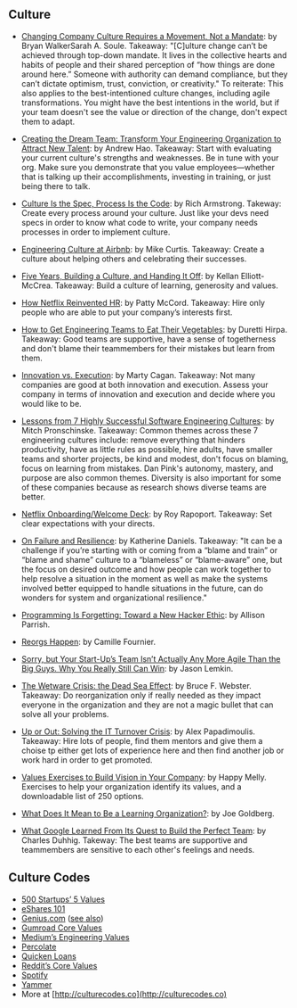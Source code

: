 ## Culture

- [Changing Company Culture Requires a Movement, Not a Mandate](https://hbr.org/2017/06/changing-company-culture-requires-a-movement-not-a-mandate): by Bryan WalkerSarah A. Soule. Takeaway: "[C]ulture change can’t be achieved through top-down mandate. It lives in the collective hearts and habits of people and their shared perception of “how things are done around here.” Someone with authority can demand compliance, but they can’t dictate optimism, trust, conviction, or creativity." To reiterate: This also applies to the best-intentioned culture changes, including agile transformations. You might have the best intentions in the world, but if your team doesn't see the value or direction of the change, don't expect them to adapt.

- [Creating the Dream Team: Transform Your Engineering Organization to Attract New Talent](http://blog.carbonfive.com/2015/09/16/creating-the-dream-team-transform-your-engineering-organization-to-attract-new-talent/): by Andrew Hao. Takeaway: Start with evaluating your current culture's strengths and weaknesses. Be in tune with your org. Make sure you demonstrate that you value employees—whether that is talking up their accomplishments, investing in training, or just being there to talk.

- [Culture Is the Spec, Process Is the Code](https://medium.com/@richarmstrong/culture-is-the-spec-process-is-the-code-ccb0df70514f): by Rich Armstrong. Takeway: Create every process around your culture. Just like your devs need specs in order to know what code to write, your company needs processes in order to implement culture. 

- [Engineering Culture at Airbnb](http://nerds.airbnb.com/engineering-culture-airbnb): by Mike Curtis. Takeaway: Create a culture about helping others and celebrating their successes.

- [Five Years, Building a Culture, and Handing It Off](http://laughingmeme.org/2015/08/31/five-years-building-a-culture-and-handing-it-off): by Kellan Elliott-McCrea. Takeaway: Build a culture of learning, generosity and values.

- [How Netflix Reinvented HR](http://hbr.org/2014/01/how-netflix-reinvented-hr/ar/pr): by Patty McCord. Takeaway: Hire only people who are able to put your company’s interests first.

- [How to Get Engineering Teams to Eat Their Vegetables](https://medium.com/@duretti/how-to-get-engineering-teams-to-eat-their-vegetables-83e0f83af71a): by Duretti Hirpa. Takeaway: Good teams are supportive, have a sense of togetherness and don't blame their teammembers for their mistakes but learn from them.

- [Innovation vs. Execution](http://svpg.com/innovation-vs-execution/): by Marty Cagan. Takeaway: Not many companies are good at both innovation and execution. Assess your company in terms of innovation and execution and decide where you would like to be.

- [Lessons from 7 Highly Successful Software Engineering Cultures](https://techbeacon.com/lessons-7-highly-successful-software-engineering-cultures): by Mitch Pronschinske. Takeaway: Common themes across these 7 engineering cultures include: remove everything that hinders productivity, have as little rules as possible, hire adults, have smaller teams and shorter projects, be kind and modest, don't focus on blaming, focus on learning from mistakes. Dan Pink's autonomy, mastery, and purpose are also common themes. Diversity is also important for some of these companies because as research shows diverse teams are better.

- [Netflix Onboarding/Welcome Deck](https://docs.google.com/presentation/d/1bXrsLL9wwtbudLjnoG3F6J-NBcTTQ6KnGpukrSDmjW4): by Roy Rapoport. Takeaway: Set clear expectations with your directs.
 
- [On Failure and Resilience](https://beero.ps/2017/06/17/on-failure-and-resilience/): by Katherine Daniels. Takeaway: "It can be a challenge if you’re starting with or coming from a “blame and train” or “blame and shame” culture to a “blameless” or “blame-aware” one, but the focus on desired outcome and how people can work together to help resolve a situation in the moment as well as make the systems involved better equipped to handle situations in the future, can do wonders for system and organizational resilience."

- [Programming Is Forgetting: Toward a New Hacker Ethic](http://opentranscripts.org/transcript/programming-forgetting-new-hacker-ethic/): by Allison Parrish.

- [Reorgs Happen](http://whilefalse.blogspot.co.il/2015/12/reorgs-happen.html): by Camille Fournier.

- [Sorry, but Your Start-Up’s Team Isn’t Actually Any More Agile Than the Big Guys. Why You Really Still Can Win](https://www.saastr.com/sorry-but-your-start-ups-team-isnt-actually-any-more-agile-than-the-big-guys-why-you-really-still-can-win/): by Jason Lemkin.

- [The Wetware Crisis: the Dead Sea Effect](http://brucefwebster.com/2008/04/11/the-wetware-crisis-the-dead-sea-effect/): by Bruce F. Webster. Takeaway: Do reorganization only if really needed as they impact everyone in the organization and they are not a magic bullet that can solve all your problems.

- [Up or Out: Solving the IT Turnover Crisis](http://thedailywtf.com/articles/Up-or-Out-Solving-the-IT-Turnover-Crisis): by Alex Papadimoulis. Takeaway: Hire lots of people, find them mentors and give them a choise tp either get lots of experience here and then find another job or work hard in order to get promoted. 

- [Values Exercises to Build Vision in Your Company](https://www.happymelly.com/values-exercises-to-build-vision/): by Happy Melly. Exercises to help your organization identify its values, and a downloadable list of 250 options. 

- [What Does It Mean to Be a Learning Organization?](https://docs.google.com/document/d/15xrkf9fC2cf9g7joK9ZXA16_Qd77PzxjJRjH-RIJpeQ): by Joe Goldberg.

- [What Google Learned From Its Quest to Build the Perfect Team](https://www.nytimes.com/2016/02/28/magazine/what-google-learned-from-its-quest-to-build-the-perfect-team.html): by Charles Duhhig. Takeway: The best teams are supportive and teammembers are sensitive to each other's feelings and needs.

## Culture Codes

- [500 Startups’ 5 Values](http://thenextweb.com/insider/2013/04/27/the-5-values-that-drive-500-startups/)
- [eShares 101](https://medium.com/@henrysward/eshares-101-e96d792bdc69#.poe2uvcg1)
- [Genius.com](http://genius.com/Genius-the-genius-isms-annotated) ([see also](http://a16z.com/2014/11/28/a16z-podcast-guiding-startup-culture-the-genius-isms/))
- [Gumroad Core Values](http://firstround.com/article/An-Inside-Look-at-a-Flat-Organization-That-Serves-Millions)
- [Medium’s Engineering Values](https://medium.com/medium-eng/engineering-values-7143c0db0bd6)
- [Percolate](https://percolate.com/values)
- [Quicken Loans](http://www.quickenloans.com/press-room/fast-facts/#isms)
- [Reddit’s Core Values](http://www.reddit.com/r/blog/comments/352twf/were_sharing_our_companys_core_values_with_the/)
- [Spotify](https://docs.google.com/document/d/1rimiqq0hrJaEN_EBG0UyqivxsbvMA-6dlwZgCv5ndyU/edit#)
- [Yammer](https://eng.yammer.com/#how-section)
- More at [http://culturecodes.co](http://culturecodes.co)
